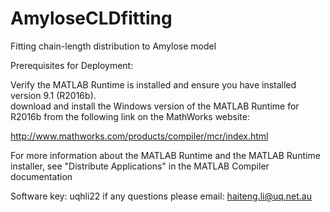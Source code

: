 # AmyloseCLDfitting
Fitting chain-length distribution to Amylose model 

Prerequisites for Deployment:

Verify the MATLAB Runtime is installed and ensure you have installed version 9.1 (R2016b).  
download and install the Windows version of the MATLAB Runtime for R2016b from the following link on the MathWorks website:

http://www.mathworks.com/products/compiler/mcr/index.html

For more information about the MATLAB Runtime and the MATLAB Runtime installer, see "Distribute Applications" in the MATLAB Compiler documentation

Software key: uqhli22
if any questions please email: haiteng.li@uq.net.au
